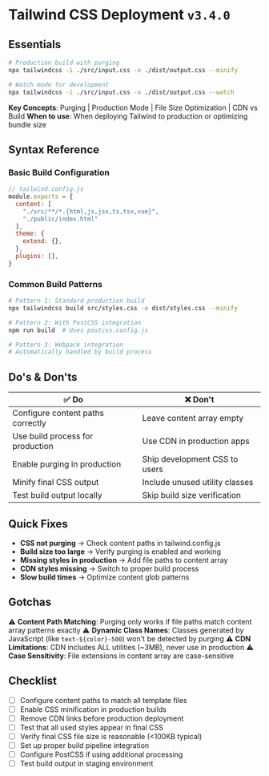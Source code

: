 # Tailwind CSS Deployment `v3.4.0`

## Essentials

```bash
# Production build with purging
npx tailwindcss -i ./src/input.css -o ./dist/output.css --minify

# Watch mode for development
npx tailwindcss -i ./src/input.css -o ./dist/output.css --watch
```

**Key Concepts**: Purging | Production Mode | File Size Optimization | CDN vs Build
**When to use**: When deploying Tailwind to production or optimizing bundle size

## Syntax Reference

### Basic Build Configuration

```javascript
// tailwind.config.js
module.exports = {
  content: [
    "./src/**/*.{html,js,jsx,ts,tsx,vue}",
    "./public/index.html"
  ],
  theme: {
    extend: {},
  },
  plugins: [],
}
```

### Common Build Patterns

```bash
# Pattern 1: Standard production build
npx tailwindcss build src/styles.css -o dist/styles.css --minify

# Pattern 2: With PostCSS integration
npm run build  # Uses postcss.config.js

# Pattern 3: Webpack integration
# Automatically handled by build process
```

## Do's & Don'ts

| ✅ Do | ❌ Don't |
|-------|----------|
| Configure content paths correctly | Leave content array empty |
| Use build process for production | Use CDN in production apps |
| Enable purging in production | Ship development CSS to users |
| Minify final CSS output | Include unused utility classes |
| Test build output locally | Skip build size verification |

## Quick Fixes

- **CSS not purging** → Check content paths in tailwind.config.js
- **Build size too large** → Verify purging is enabled and working
- **Missing styles in production** → Add file paths to content array
- **CDN styles missing** → Switch to proper build process
- **Slow build times** → Optimize content glob patterns

## Gotchas

⚠️ **Content Path Matching**: Purging only works if file paths match content array patterns exactly
⚠️ **Dynamic Class Names**: Classes generated by JavaScript (like `text-${color}-500`) won't be detected by purging
⚠️ **CDN Limitations**: CDN includes ALL utilities (~3MB), never use in production
⚠️ **Case Sensitivity**: File extensions in content array are case-sensitive

## Checklist

- [ ] Configure content paths to match all template files
- [ ] Enable CSS minification in production builds
- [ ] Remove CDN links before production deployment
- [ ] Test that all used styles appear in final CSS
- [ ] Verify final CSS file size is reasonable (<100KB typical)
- [ ] Set up proper build pipeline integration
- [ ] Configure PostCSS if using additional processing
- [ ] Test build output in staging environment